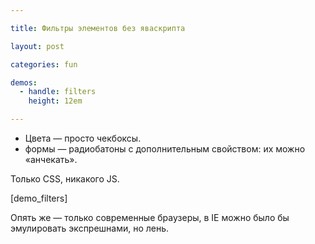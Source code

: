 ```yaml
---

title: Фильтры элементов без яваскрипта

layout: post

categories: fun

demos:
  - handle: filters
    height: 12em

---
```


- Цвета — просто чекбоксы.
- формы — радиобатоны с дополнительным свойством: их можно «анчекать».

Только CSS, никакого JS.

[demo_filters]

Опять же — только современные браузеры, в IE можно было бы эмулировать экспрешнами, но лень.
